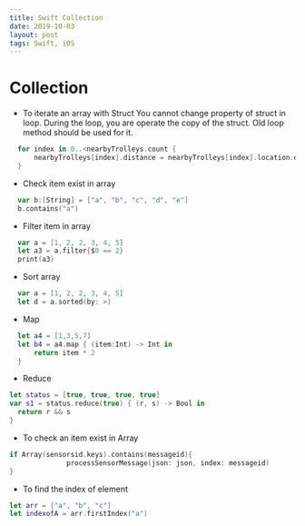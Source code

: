 ```yaml
---
title: Swift Collection
date: 2019-10-03
layout: post
tags: Swift, iOS
---
```



# Collection

* To iterate an array with Struct
You cannot change property of struct in loop. 
During the loop, you are operate the copy of the struct.
Old loop method should be used for it. 

```swift
  for index in 0..<nearbyTrolleys.count {
      nearbyTrolleys[index].distance = nearbyTrolleys[index].location.distance(from: currentlocation)
  }
```

* Check item exist in array

```swift
  var b:[String] = ["a", "b", "c", "d", "e"]
  b.contains("a")
```

* Filter item in array

```swift
  var a = [1, 2, 2, 3, 4, 5]
  let a3 = a.filter{$0 == 2}
  print(a3)
```

* Sort array

```swift
  var a = [1, 2, 2, 3, 4, 5]
  let d = a.sorted(by: >)
```

* Map 

```swift
  let a4 = [1,3,5,7]
  let b4 = a4.map { (item:Int) -> Int in
      return item * 2
  }
```

* Reduce

```swift
let status = [true, true, true, true]
var s1 = status.reduce(true) { (r, s) -> Bool in
  return r && s
}
```

* To check an item exist in Array

```swift
if Array(sensorsid.keys).contains(messageid){
              processSensorMessage(json: json, index: messageid)
}
```

* To find the index of element

```swift
let arr = ["a", "b", "c"]
let indexofA = arr.firstIndex("a")
```
